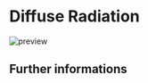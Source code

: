 # Diffuse Radiation

![preview](${base_url}/Radiation/Diffuse/Diffuse.png)

## Further informations
